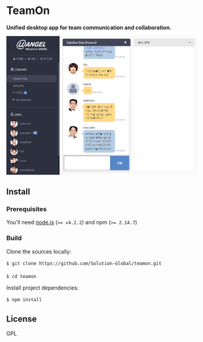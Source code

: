 # TeamOn

**Unified desktop app for team communication and collaboration.**

![screenshot](img/screenshot.png)

## Install

### Prerequisites

You'll need [node.js](https://nodejs.org) (`>= v4.2.2`) and npm (`>= 2.14.7`)

### Build

Clone the sources locally:

```sh
$ git clone https://github.com/Solution-Global/teamon.git

$ cd teamon
```

Install project dependencies:

```sh
$ npm install
```

## License

GPL
